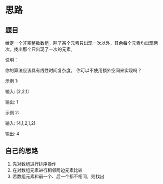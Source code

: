 # 思路

## 题目

给定一个非空整数数组，除了某个元素只出现一次以外，其余每个元素均出现两次。找出那个只出现了一次的元素。

说明：

你的算法应该具有线性时间复杂度。 你可以不使用额外空间来实现吗？

示例 1:

输入: [2,2,1]

输出: 1

示例 2:

输入: [4,1,2,1,2]

输出: 4

## 自己的思路

1.  先对数组进行排序操作
2.  在对数组元素进行相邻两边元素比较
3.  若数组元素和前一个、后一个都不相同，则找出
